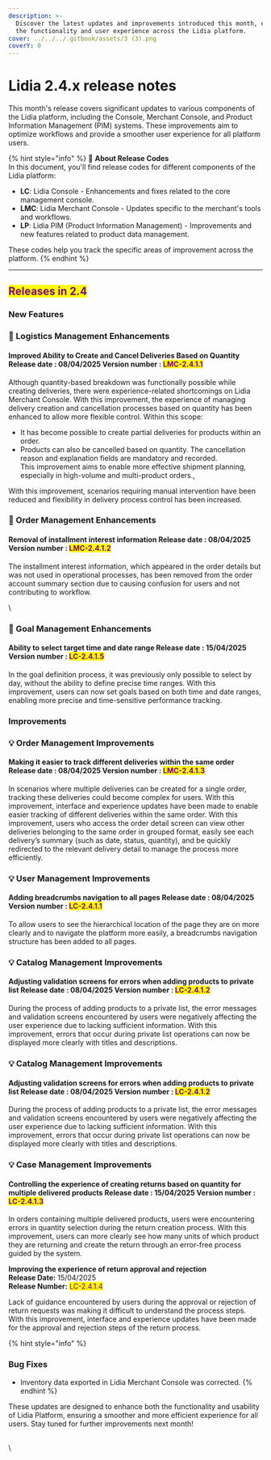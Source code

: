 ```yaml
---
description: >-
  Discover the latest updates and improvements introduced this month, enhancing
  the functionality and user experience across the Lidia platform.
cover: ../../../.gitbook/assets/3 (3).png
coverY: 0
---
```


# Lidia 2.4.x release notes

This month's release covers significant updates to various components of the Lidia platform, including the Console, Merchant Console, and Product Information Management (PIM) systems. These improvements aim to optimize workflows and provide a smoother user experience for all platform users.

{% hint style="info" %}
🔎 **About Release Codes**\
In this document, you'll find release codes for different components of the Lidia platform:

* **LC**: Lidia Console - Enhancements and fixes related to the core management console.
* **LMC**: Lidia Merchant Console - Updates specific to the merchant's tools and workflows.
* **LP**: Lidia PIM (Product Information Management) - Improvements and new features related to product data management.

These codes help you track the specific areas of improvement across the platform.
{% endhint %}

***

## <mark style="color:purple;">Releases in 2.4</mark>

### New Features

### 🎯 Logistics Management Enhancements

#### **Improved Ability to Create and Cancel Deliveries Based on Quantity** **Release date :**  08/04/2025 **Version number :** <mark style="color:purple;">LMC-2.4.1.1</mark>

Although quantity-based breakdown was functionally possible while creating deliveries, there were experience-related shortcomings on Lidia Merchant Console. With this improvement, the experience of managing delivery creation and cancellation processes based on quantity has been enhanced to allow more flexible control. Within this scope:

* It has become possible to create partial deliveries for products within an order.
* Products can also be cancelled based on quantity. The cancellation reason and explanation fields are mandatory and recorded.\
  This improvement aims to enable more effective shipment planning, especially in high-volume and multi-product orders.,

With this improvement, scenarios requiring manual intervention have been reduced and flexibility in delivery process control has been increased.



### 🎯 Order Management Enhancements

#### **Removal of installment interest information** **Release date :** 08/04/2025 **Version number :** <mark style="color:purple;">LMC-2.4.1.2</mark>

The installment interest information, which appeared in the order details but was not used in operational processes, has been removed from the order account summary section due to causing confusion for users and not contributing to workflow.

\


### 🎯 Goal Management Enhancements

#### **Ability to select target time and date range** **Release date :** 15/04/2025 **Version number :** <mark style="color:purple;">LC-2.4.1.5</mark>

In the goal definition process, it was previously only possible to select by day, without the ability to define precise time ranges. With this improvement, users can now set goals based on both time and date ranges, enabling more precise and time-sensitive performance tracking.





### Improvements

### 💡 Order Management Improvements

#### Making it easier to track different deliveries within the same order **Release date :** 08/04/2025 **Version number :** <mark style="color:purple;">LMC-2.4.1.3</mark>

In scenarios where multiple deliveries can be created for a single order, tracking these deliveries could become complex for users. With this improvement, interface and experience updates have been made to enable easier tracking of different deliveries within the same order. With this improvement, users who access the order detail screen can view other deliveries belonging to the same order in grouped format, easily see each delivery’s summary (such as date, status, quantity), and be quickly redirected to the relevant delivery detail to manage the process more efficiently.



### 💡 User Management Improvements

#### **Adding breadcrumbs navigation to all pages** **Release date :** 08/04/2025 **Version number :** <mark style="color:purple;">LC-2.4.1.1</mark>

To allow users to see the hierarchical location of the page they are on more clearly and to navigate the platform more easily, a breadcrumbs navigation structure has been added to all pages.



### 💡 Catalog Management Improvements

#### **Adjusting validation screens for errors when adding products to private list** **Release date :** 08/04/2025 **Version number :** <mark style="color:purple;">LC-2.4.1.2</mark>

During the process of adding products to a private list, the error messages and validation screens encountered by users were negatively affecting the user experience due to lacking sufficient information. With this improvement, errors that occur during private list operations can now be displayed more clearly with titles and descriptions.



### 💡 Catalog Management Improvements

#### **Adjusting validation screens for errors when adding products to private list** **Release date :** 08/04/2025 **Version number :** <mark style="color:purple;">LC-2.4.1.2</mark>

During the process of adding products to a private list, the error messages and validation screens encountered by users were negatively affecting the user experience due to lacking sufficient information. With this improvement, errors that occur during private list operations can now be displayed more clearly with titles and descriptions.



### 💡 Case Management Improvements

#### **Controlling the experience of creating returns based on quantity for multiple delivered products** **Release date :** 15/04/2025 **Version number :** <mark style="color:purple;">LC-2.4.1.3</mark>

In orders containing multiple delivered products, users were encountering errors in quantity selection during the return creation process. With this improvement, users can more clearly see how many units of which product they are returning and create the return through an error-free process guided by the system.



**Improving the experience of return approval and rejection**\
**Release Date:** 15/04/2025\
**Release Number:** <mark style="color:purple;">LC-2.4.1.4</mark>

Lack of guidance encountered by users during the approval or rejection of return requests was making it difficult to understand the process steps. With this improvement, interface and experience updates have been made for the approval and rejection steps of the return process.







{% hint style="info" %}
### Bug Fixes

* Inventory data exported in Lidia Merchant Console was corrected.
{% endhint %}



These updates are designed to enhance both the functionality and usability of Lidia Platform, ensuring a smoother and more efficient experience for all users. Stay tuned for further improvements next month!

\
\
